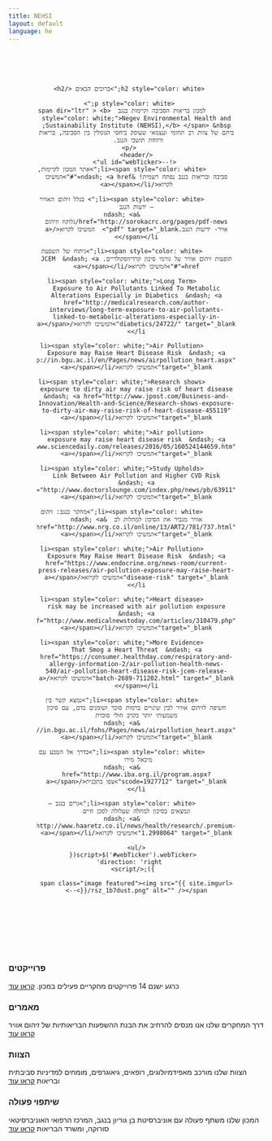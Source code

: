 ```yaml
---
title: NEHSI
layout: default
language: he
---
```

<section class="box special" style="background: none; padding: 4em;">
	<header class="major" style="direction: rtl;">
	
		<h2 style="color: white;">ברוכים הבאים </h2>
		
		<p style="color: white;">
			למכון בריאות הסביבה וקיימות בנגב  <span dir="ltr" > <b style="color: white;">Negev Environmental Health and Sustainability Institute (NEHSI),</b> </span> &nbsp; ביתם של צוות רב תחומי ועצמאי שעוסק ביחסי הגומלין בין הסביבה, בריאות ורווחת תושבי הנגב. 
		</p>
	</header>
	 <!--<ul id="webTicker">
			<li><span style="color: white;">אתר המכון לקיימות, סביבה ובריאות בנגב נפתח רשמית! &ndash; <a href="#">המשיכו לקרוא</a></span></li>

			<li><span style="color: white;"> בגלל זיהום האוויר – ידעות הנגב
			&ndash; <a href="http://sorokacrc.org/pages/pdf-news/גלוקוז וזיהום אויר- ידיעות הנגב.pdf" target="_blank">  המשיכו לקרוא</a></span></li>

			<li><span style="color: white;">ניתוח של השפעת תופעות זיהום אוויר על גורמי סיכון קרדיווסקולריים. JCEM  &ndash; <a href="#">המשיכו לקרוא</a></span></li>

			<li><span style="color: white;">Long Term Exposure to Air Pollutants Linked To Metabolic Alterations Especially in Diabetics  &ndash; <a href="http://medicalresearch.com/author-interviews/long-term-exposure-to-air-pollutants-linked-to-metabolic-alterations-especially-in-diabetics/24722/" target="_blank">המשיכו לקרוא</a></span></li>

			<li><span style="color: white;">Air Pollution Exposure may Raise Heart Disease Risk  &ndash; <a href="http://in.bgu.ac.il/en/Pages/news/airpollution_heart.aspx" target="_blank">המשיכו לקרוא</a></span></li>

			<li><span style="color: white;">Research shows exposure to dirty air may raise risk of heart disease  &ndash; <a href="http://www.jpost.com/Business-and-Innovation/Health-and-Science/Research-shows-exposure-to-dirty-air-may-raise-risk-of-heart-disease-455119" target="_blank">המשיכו לקרוא</a></span></li>

			<li><span style="color: white;">Air pollution exposure may raise heart disease risk  &ndash; <a href="https://www.sciencedaily.com/releases/2016/05/160524144659.htm" target="_blank">המשיכו לקרוא</a></span></li>

			<li><span style="color: white;">Study Upholds Link Between Air Pollution and Higher CVD Risk  &ndash; <a href="http://www.doctorslounge.com/index.php/news/pb/63911" target="_blank">המשיכו לקרוא</a></span></li>

			<li><span style="color: white;">מחקר בנגב: זיהום אוויר מגביר את הסיכון למחלות לב  &ndash; <a href="http://www.nrg.co.il/online/13/ART2/781/737.html" target="_blank">המשיכו לקרוא</a></span></li>

			<li><span style="color: white;">Air Pollution Exposure May Raise Heart Disease Risk  &ndash; <a href="https://www.endocrine.org/news-room/current-press-releases/air-pollution-exposure-may-raise-heart-disease-risk" target="_blank">המשיכו לקרוא</a></span></li>

			<li><span style="color: white;">Heart disease risk may be increased with air pollution exposure  &ndash; <a href="http://www.medicalnewstoday.com/articles/310479.php" target="_blank">המשיכו לקרוא</a></span></li>

			<li><span style="color: white;">More Evidence That Smog a Heart Threat  &ndash; <a href="https://consumer.healthday.com/respiratory-and-allergy-information-2/air-pollution-health-news-540/air-pollution-heart-disease-risk-jcem-release-batch-2689-711202.html" target="_blank">המשיכו לקרוא</a></span></li>

			<li><span style="color: white;">נמצא קשר בין חשיפה לזיהום אוויר לבין שינויים ברמות סוכר ושומנים בדם, עם סיכון משמעותי יותר בקרב חולי סוכרת
			&ndash; <a href="http://in.bgu.ac.il/fohs/Pages/news/airpollution_heart.aspx" target="_blank">המשיכו לקרוא</a></span></li>

			<li><span style="color: white;">בדרך אל הטבע עם מיכאל מירו 
			&ndash; <a href="http://www.iba.org.il/program.aspx?scode=1927712" target="_blank">צפו בתכנית</a></span></li>

			<li><span style="color: white;">גרים בנגב – ונמצאים בסיכון למחלה שעלולה לסכן חיים
			&ndash; <a href="http://www.haaretz.co.il/news/health/research/.premium-1.2998064" target="_blank">המשיכו לקרוא</a></span></li>

	</ul>
	  <script>$('#webTicker').webTicker({
		direction: 'right'
	  });</script>
		
	<span class="image featured"><img src="{{ site.imgurl }}/rsz_1b7dust.png" alt="" /></span>-->
</section>



<section class="box special features">
	<div class="features-row">
		<section>
			<span class="icon major fa-cogs accent2"></span>
			<h3>פרוייקטים</h3>
			<p>כרגע ישנם 14 פרוייקטים מחקריים פעילים במכון. <a href="{{ site.url }}/he/cprojects/"> קראו עוד</a></p>
		</section>
		<section>
			<span class="icon major fa-file-text accent3"></span>
			<h3>מאמרים</h3>
			<p>דרך המחקרים שלנו אנו מנסים להרחיב את הבנת ההשפעות הבריאותיות של זיהום אוויר<a href="{{ site.url }}/he/ScientificPapers/"> קראו עוד</a></p>
		</section>
	</div>
	<div class="features-row">
		<section>
			<span class="icon major fa-graduation-cap accent4"></span>
			<h3>הצוות</h3>
			<p>הצוות שלנו מורכב מאפידמיולוגים, רופאים, גיאוגרפים, מומחים למדיניות סביבתית ובריאות <a href="{{ site.url }}/he/Team/"> קראו עוד</a></p>
		</section>
		<section>
			<span class="icon major fa-group accent5"></span>
			<h3>שיתפוי פעולה</h3>
			<p>המכון שלנו משתף פעולה עם אוניברסיטת בן גוריון בנגב, המרכז הרפואי האוניברסיטאי סורוקה, ומשרד הבריאות  <a href="{{ site.url }}/he/Collaborations/"> קראו עוד</a></p>
		</section>
	</div>
</section>
<!--
<div class="row">
	<div class="6u">

		<section class="box special">
			<span class="image featured"><img src="{{ site.baseurl }}/assets/images/pic02.jpg" alt="" /></span>
			<h3>Sed lorem adipiscing</h3>
			<p>Integer volutpat ante et accumsan commophasellus sed aliquam feugiat lorem aliquet ut enim rutrum phasellus iaculis accumsan dolore magna aliquam veroeros.</p>
			<ul class="actions">
				<li><a href="#" class="button alt">Learn More</a></li>
			</ul>
		</section>

	</div>
	<div class="6u">

		<section class="box special">
			<span class="image featured"><img src="{{ site.baseurl }}/assets/images/pic03.jpg" alt="" /></span>
			<h3>Accumsan integer</h3>
			<p>Integer volutpat ante et accumsan commophasellus sed aliquam feugiat lorem aliquet ut enim rutrum phasellus iaculis accumsan dolore magna aliquam veroeros.</p>
			<ul class="actions">
				<li><a href="#" class="button alt">Learn More</a></li>
			</ul>
		</section>

	</div>
</div>
-->
